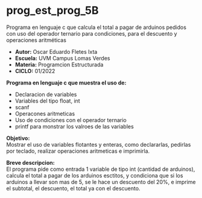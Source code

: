 # prog_est_prog_5B
Programa en lenguaje c que calcula el total a pagar de arduinos pedidos con uso del operador ternario para condiciones, para el descuento y operaciones aritméticas  
* <b> Autor:</b> Oscar Eduardo Fletes Ixta
* <b> Escuela:</b> UVM Campus Lomas Verdes
* <b> Materia:</b> Programcion Estructurada
* <b> CICLO:</b> 01/2022

<b> Programa en lenguaje c que muestra el uso de: </b>
* Declaracion de variables 
* Variables del tipo float, int
* scanf
* Operacones aritmeticas 
* Uso de condiciones con el operador ternario
* printf para monstrar los valroes de las variables

<b> Objetivo:</b>
<br>
Mostrar el uso de variables flotantes y enteras, como declararlas, pedirlas por teclado,
realizar operaciones aritmeticas e imprimirla.

<b>Breve descripcion:</b>
<br>
El programa pide como entrada 1 variable de tipo int (cantidad de arduinos),
calcula el total a pagar de los arduinos esctitos, y condiciona que si los arduinos a llevar son mas de 5,
se le hace un descuento del 20%, e imprime el subtotal, el descuento,  el total ya con el descuento.
